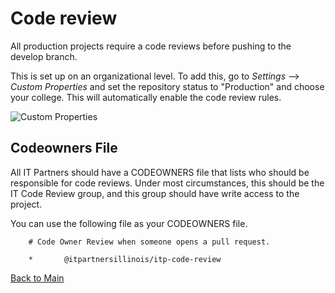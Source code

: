 # Code review

All production projects require a code reviews before pushing to the develop branch. 

This is set up on an organizational level. To add this, go to *Settings* --> *Custom Properties* and set the repository status to "Production" and choose your college. This will automatically enable the code review rules. 

![Custom Properties](https://github.com/itpartnersillinois/tutorial/blob/main/images/custom_properties.png)

## Codeowners File

All IT Partners should have a CODEOWNERS file that lists who should be responsible for code reviews. Under most circumstances, this should be the IT Code Review group, and this group should have write access to the project.

You can use the following file as your CODEOWNERS file. 

        # Code Owner Review when someone opens a pull request.

        *       @itpartnersillinois/itp-code-review

[Back to Main](https://github.com/itpartnersillinois/tutorial/blob/main/README.md)
